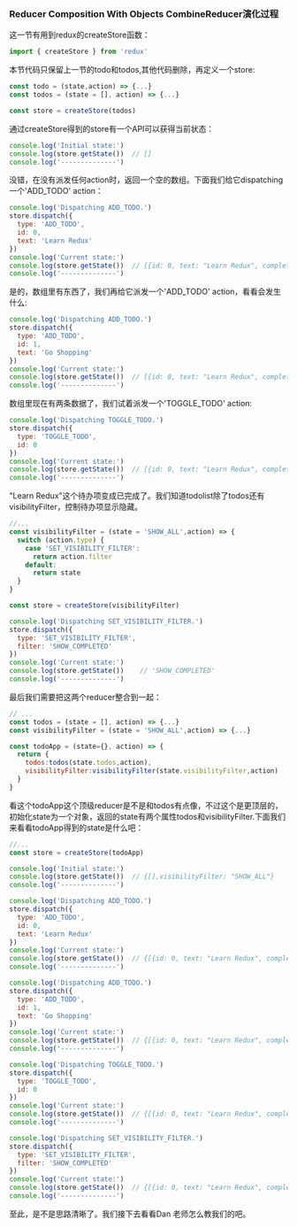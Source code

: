 ### Reducer Composition With Objects  CombineReducer演化过程
这一节有用到redux的createStore函数：
```js
import { createStore } from 'redux'
```
本节代码只保留上一节的todo和todos,其他代码删除，再定义一个store:
```js
const todo = (state,action) => {...}
const todos = (state = [], action) => {...}

const store = createStore(todos)
```
通过createStore得到的store有一个API可以获得当前状态：
```js
console.log('Initial state:')
console.log(store.getState())  // []
console.log('--------------')
```
没错，在没有派发任何action时，返回一个空的数组。下面我们给它dispatching一个'ADD_TODO' action：
```js
console.log('Dispatching ADD_TODO.')
store.dispatch({
  type: 'ADD_TODO',
  id: 0,
  text: 'Learn Redux'
})
console.log('Current state:')
console.log(store.getState())  // [{id: 0, text: "Learn Redux", completed: false}]
console.log('--------------')
```
是的，数组里有东西了，我们再给它派发一个'ADD_TODO' action，看看会发生什么:
```js
console.log('Dispatching ADD_TODO.')
store.dispatch({
  type: 'ADD_TODO',
  id: 1,
  text: 'Go Shopping'
})
console.log('Current state:')
console.log(store.getState())  // [{id: 0, text: "Learn Redux", completed: false},{id: 1, text: "Go Shopping", completed: false}]
console.log('--------------')
```
数组里现在有两条数据了，我们试着派发一个'TOGGLE_TODO' action:
```js
console.log('Dispatching TOGGLE_TODO.')
store.dispatch({
  type: 'TOGGLE_TODO',
  id: 0
})
console.log('Current state:')
console.log(store.getState())  // [{id: 0, text: "Learn Redux", completed: true}{id: 1, text: "Go Shopping", completed: false}]
console.log('--------------')
```
"Learn Redux"这个待办项变成已完成了。我们知道todolist除了todos还有visibilityFilter，控制待办项显示隐藏。
```js
//...
const visibilityFilter = (state = 'SHOW_ALL',action) => {
  switch (action.type) {
    case 'SET_VISIBILITY_FILTER':
      return action.filter
    default:
      return state
  }
}

const store = createStore(visibilityFilter)

console.log('Dispatching SET_VISIBILITY_FILTER.')
store.dispatch({
  type: 'SET_VISIBILITY_FILTER',
  filter: 'SHOW_COMPLETED'
})
console.log('Current state:')
console.log(store.getState())    // 'SHOW_COMPLETED'
console.log('--------------')
```
最后我们需要把这两个reducer整合到一起：
```js
// ...
const todos = (state = [], action) => {...}
const visibilityFilter = (state = 'SHOW_ALL',action) => {...}

const todoApp = (state={}, action) => {
  return {
    todos:todos(state.todos,action),
    visibilityFilter:visibilityFilter(state.visibilityFilter,action)
  }
}
```
看这个todoApp这个顶级reducer是不是和todos有点像，不过这个是更顶层的，初始化state为一个对象，返回的state有两个属性todos和visibilityFilter.下面我们来看看todoApp得到的state是什么吧：
```js
//...
const store = createStore(todoApp)

console.log('Initial state:')
console.log(store.getState())  // {[],visibilityFilter: "SHOW_ALL"}
console.log('--------------')

console.log('Dispatching ADD_TODO.')
store.dispatch({
  type: 'ADD_TODO',
  id: 0,
  text: 'Learn Redux'
})
console.log('Current state:')
console.log(store.getState())  // {[{id: 0, text: "Learn Redux", completed: false}],visibilityFilter:"SHOW_ALL"}
console.log('--------------')

console.log('Dispatching ADD_TODO.')
store.dispatch({
  type: 'ADD_TODO',
  id: 1,
  text: 'Go Shopping'
})
console.log('Current state:')
console.log(store.getState())  // {[{id: 0, text: "Learn Redux", completed: false},{id: 1,text: "Go Shopping",completed:false}],visibilityFilter:"SHOW_ALL"}
console.log('--------------')

console.log('Dispatching TOGGLE_TODO.')
store.dispatch({
  type: 'TOGGLE_TODO',
  id: 0
})
console.log('Current state:')
console.log(store.getState())  // {[{id: 0, text: "Learn Redux", completed: true},{id: 1,text: "Go Shopping",completed:false}],visibilityFilter:"SHOW_ALL"}
console.log('--------------')

console.log('Dispatching SET_VISIBILITY_FILTER.')
store.dispatch({
  type: 'SET_VISIBILITY_FILTER',
  filter: 'SHOW_COMPLETED'
})
console.log('Current state:')
console.log(store.getState())  // {[{id: 0, text: "Learn Redux", completed: true},{id: 1,text: "Go Shopping",completed:false}],visibilityFilter:"SHOW_COMPLETED"}
console.log('--------------')
```
至此，是不是思路清晰了。我们接下去看看Dan 老师怎么教我们的吧。